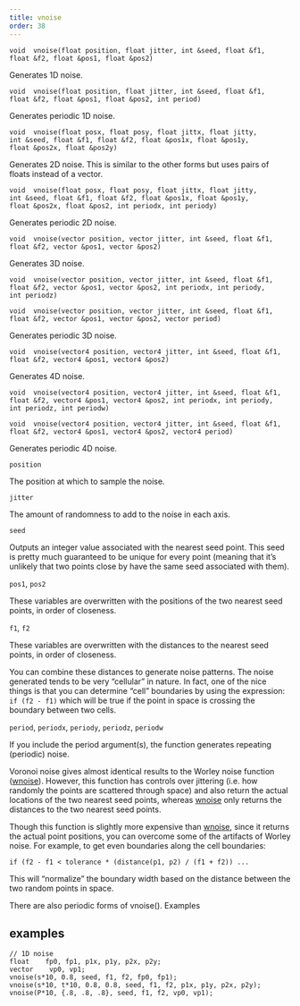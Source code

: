 ```yaml
---
title: vnoise
order: 38
---
```

`void  vnoise(float position, float jitter, int &seed, float &f1, float &f2, float &pos1, float &pos2)`

Generates 1D noise.

`void  vnoise(float position, float jitter, int &seed, float &f1, float &f2, float &pos1, float &pos2, int period)`

Generates periodic 1D noise.

`void  vnoise(float posx, float posy, float jittx, float jitty, int &seed, float &f1, float &f2, float &pos1x, float &pos1y, float &pos2x, float &pos2y)`

Generates 2D noise. This is similar to the other forms but uses pairs of floats instead of a vector.

`void  vnoise(float posx, float posy, float jittx, float jitty, int &seed, float &f1, float &f2, float &pos1x, float &pos1y, float &pos2x, float &pos2, int periodx, int periody)`

Generates periodic 2D noise.

`void  vnoise(vector position, vector jitter, int &seed, float &f1, float &f2, vector &pos1, vector &pos2)`

Generates 3D noise.

`void  vnoise(vector position, vector jitter, int &seed, float &f1, float &f2, vector &pos1, vector &pos2, int periodx, int periody, int periodz)`

`void  vnoise(vector position, vector jitter, int &seed, float &f1, float &f2, vector &pos1, vector &pos2, vector period)`

Generates periodic 3D noise.

`void  vnoise(vector4 position, vector4 jitter, int &seed, float &f1, float &f2, vector4 &pos1, vector4 &pos2)`

Generates 4D noise.

`void  vnoise(vector4 position, vector4 jitter, int &seed, float &f1, float &f2, vector4 &pos1, vector4 &pos2, int periodx, int periody, int periodz, int periodw)`

`void  vnoise(vector4 position, vector4 jitter, int &seed, float &f1, float &f2, vector4 &pos1, vector4 &pos2, vector4 period)`

Generates periodic 4D noise.

`position`

The position at which to sample the noise.

`jitter`

The amount of randomness to add to the noise in each axis.

`seed`

Outputs an integer value associated with the nearest seed point. This seed is pretty much guaranteed to be unique for every point (meaning that it’s unlikely that two points close by have the same seed associated with them).

`pos1`, `pos2`

These variables are overwritten with the positions of the two nearest seed points, in order of closeness.

`f1`, `f2`

These variables are overwritten with the distances to the nearest seed points, in order of closeness.

You can combine these distances to generate noise patterns. The noise generated tends to be very “cellular” in nature. In fact, one of the nice things is that you can determine “cell” boundaries by using the expression: `if (f2 - f1)` which will be true if the point in space is crossing the boundary between two cells.

`period`, `periodx`, `periody`, `periodz`, `periodw`

If you include the period argument(s), the function generates repeating (periodic) noise.

Voronoi noise gives almost identical results to the Worley noise function ([wnoise](wnoise.html "Generates Worley (cellular) noise.")). However, this function has controls over jittering (i.e. how randomly the points are scattered through space) and also return the actual locations of the two nearest seed points, whereas [wnoise](wnoise.html "Generates Worley (cellular) noise.") only returns the distances to the two nearest seed points.

Though this function is slightly more expensive than [wnoise](wnoise.html "Generates Worley (cellular) noise."), since it returns the actual point positions, you can overcome some of the artifacts of Worley noise. For example, to get even boundaries along the cell boundaries:

```vex
if (f2 - f1 < tolerance * (distance(p1, p2) / (f1 + f2)) ...

```

This will “normalize” the boundary width based on the distance between the two random points in space.

There are also periodic forms of vnoise().
Examples

## examples

```vex
// 1D noise
float    fp0, fp1, p1x, p1y, p2x, p2y;
vector    vp0, vp1;
vnoise(s*10, 0.8, seed, f1, f2, fp0, fp1);
vnoise(s*10, t*10, 0.8, 0.8, seed, f1, f2, p1x, p1y, p2x, p2y);
vnoise(P*10, {.8, .8, .8}, seed, f1, f2, vp0, vp1);

```
